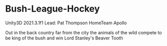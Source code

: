 # Bush-League-Hockey
Unity3D 2021.3.1f1 
Lead: Pat Thompson
HomeTeam Apollo

Out in the back country far from the city the animals of the wild compete to be king of the bush and win Lord Stanley's Beaver Tooth